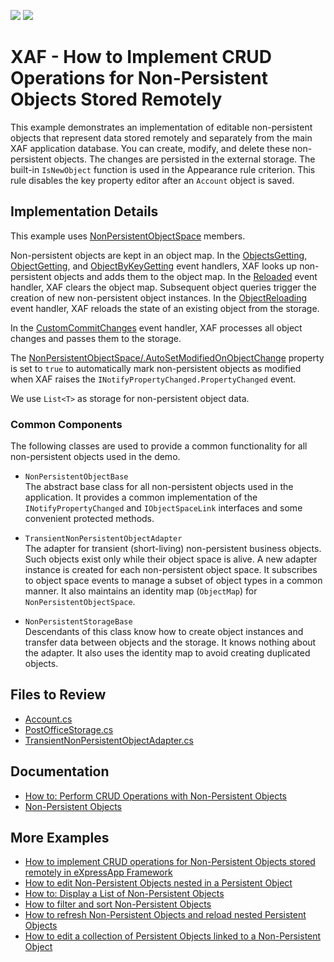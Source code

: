 <!-- default badges list -->
[![](https://img.shields.io/badge/Open_in_DevExpress_Support_Center-FF7200?style=flat-square&logo=DevExpress&logoColor=white)](https://supportcenter.devexpress.com/ticket/details/T884361)
[![](https://img.shields.io/badge/📖_How_to_use_DevExpress_Examples-e9f6fc?style=flat-square)](https://docs.devexpress.com/GeneralInformation/403183)
<!-- default badges end -->
<!-- default file list -->

# XAF - How to Implement CRUD Operations for Non-Persistent Objects Stored Remotely

This example demonstrates an implementation of editable non-persistent objects that represent data stored remotely and separately from the main XAF application database. You can create, modify, and delete these non-persistent objects. The changes are persisted in the external storage. The built-in `IsNewObject` function is used in the Appearance rule criterion. This rule disables the key property editor after an `Account` object is saved.

## Implementation Details

This example uses [NonPersistentObjectSpace](https://docs.devexpress.com/eXpressAppFramework/DevExpress.ExpressApp.NonPersistentObjectSpace) members.

Non-persistent objects are kept in an object map. In the [ObjectsGetting](https://docs.devexpress.com/eXpressAppFramework/DevExpress.ExpressApp.NonPersistentObjectSpace.ObjectsGetting), [ObjectGetting](https://docs.devexpress.com/eXpressAppFramework/DevExpress.ExpressApp.NonPersistentObjectSpace.ObjectGetting), and [ObjectByKeyGetting](https://docs.devexpress.com/eXpressAppFramework/DevExpress.ExpressApp.NonPersistentObjectSpace.ObjectByKeyGetting) event handlers, XAF looks up non-persistent objects and adds them to the object map. In the [Reloaded](https://docs.devexpress.com/eXpressAppFramework/DevExpress.ExpressApp.BaseObjectSpace.Reloaded) event handler, XAF clears the object map. Subsequent object queries trigger the creation of new non-persistent object instances. In the [ObjectReloading](https://docs.devexpress.com/eXpressAppFramework/DevExpress.ExpressApp.NonPersistentObjectSpace.ObjectReloading) event handler, XAF reloads the state of an existing object from the storage. 

In the [CustomCommitChanges](https://docs.devexpress.com/eXpressAppFramework/DevExpress.ExpressApp.BaseObjectSpace.CustomCommitChanges?v=20.1) event handler, XAF processes all object changes and passes them to the storage.

The [NonPersistentObjectSpace/.AutoSetModifiedOnObjectChange](https://docs.devexpress.com/eXpressAppFramework/DevExpress.ExpressApp.NonPersistentObjectSpace.AutoSetModifiedOnObjectChange) property is set to `true` to automatically mark non-persistent objects as modified when XAF raises the `INotifyPropertyChanged.PropertyChanged` event.

We use `List<T>` as storage for non-persistent object data.

### Common Components

The following classes are used to provide a common functionality for all non-persistent objects used in the demo.

- `NonPersistentObjectBase`  
  The abstract base class for all non-persistent objects used in the application. It provides a common implementation of the `INotifyPropertyChanged` and `IObjectSpaceLink` interfaces and some convenient protected methods.
  
- `TransientNonPersistentObjectAdapter`  
  The adapter for transient (short-living) non-persistent business objects. Such objects exist only while their object space is alive. A new adapter instance is created for each non-persistent object space. It subscribes to object space events to manage a subset of object types in a common manner. It also maintains an identity map (`ObjectMap`) for `NonPersistentObjectSpace`.
  
- `NonPersistentStorageBase`  
  Descendants of this class know how to create object instances and transfer data between objects and the storage. It knows nothing about the adapter. It also uses the identity map to avoid creating duplicated objects.

## Files to Review

* [Account.cs](./CS/EFCore/NonPersistentObjectsDemo/NonPersistentObjectsDemo.Module/BusinessObjects/Account.cs)
* [PostOfficeStorage.cs](./CS/EFCore/NonPersistentObjectsDemo/NonPersistentObjectsDemo.Module/ServiceClasses/PostOfficeStorage.cs)
* [TransientNonPersistentObjectAdapter.cs](./CS/EFCore/NonPersistentObjectsDemo/NonPersistentObjectsDemo.Module/ServiceClasses/TransientNonPersistentObjectAdapter.cs)

## Documentation

* [How to: Perform CRUD Operations with Non-Persistent Objects](https://docs.devexpress.com/eXpressAppFramework/115672/business-model-design-orm/non-persistent-objects/how-to-perform-crud-operations-with-non-persistent-objects)
* [Non-Persistent Objects](https://docs.devexpress.com/eXpressAppFramework/116516/business-model-design-orm/non-persistent-objects)

## More Examples

- [How to implement CRUD operations for Non-Persistent Objects stored remotely in eXpressApp Framework](https://github.com/DevExpress-Examples/XAF_Non-Persistent-Objects-Editing-Demo)
- [How to edit Non-Persistent Objects nested in a Persistent Object](https://github.com/DevExpress-Examples/XAF_Non-Persistent-Objects-Nested-In-Persistent-Objects-Demo)
- [How to: Display a List of Non-Persistent Objects](https://github.com/DevExpress-Examples/XAF_how-to-display-a-list-of-non-persistent-objects-e980)
- [How to filter and sort Non-Persistent Objects](https://github.com/DevExpress-Examples/XAF_Non-Persistent-Objects-Filtering-Demo)
- [How to refresh Non-Persistent Objects and reload nested Persistent Objects](https://github.com/DevExpress-Examples/XAF_Non-Persistent-Objects-Reloading-Demo)
- [How to edit a collection of Persistent Objects linked to a Non-Persistent Object](https://github.com/DevExpress-Examples/XAF_Non-Persistent-Objects-Edit-Linked-Persistent-Objects-Demo)
